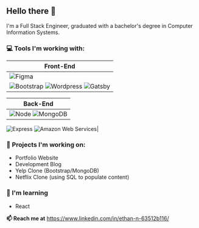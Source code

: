 ## Hello there 👋

I'm a Full Stack Engineer, graduated with a bachelor's degree in Computer Information Systems. 

### 💻 Tools I'm working with:
| **Front-End** |
| ----------- | 
| ![Figma](https://img.shields.io/badge/figma-%23F24E1E.svg?style=for-the-badge&logo=figma&logoColor=white)
![Bootstrap](https://img.shields.io/badge/bootstrap-%23563D7C.svg?style=for-the-badge&logo=bootstrap&logoColor=white) <img src="https://img.shields.io/badge/WordPress-%23117AC9.svg?style=for-the-badge&logo=WordPress&logoColor=white" alt="Wordpress"/> <img src="https://img.shields.io/badge/Gatsby-%23663399.svg?style=for-the-badge&logo=gatsby&logoColor=white" alt="Gatsby"/>|

| **Back-End** |
| ----------- |
| <img src="https://img.shields.io/badge/node-white?style=for-the-badge&logo=node.js&logoColor=%#339933" alt="Node"/> <img src="https://img.shields.io/badge/MongoDB-%234ea94b.svg?style=for-the-badge&logo=mongodb&logoColor=white" alt="MongoDB"/> 
<img src="https://img.shields.io/badge/-Express-white?style=for-the-badge" alt="Express"/> 
<img src="https://img.shields.io/badge/AWS-%23FF9900.svg?style=for-the-badge&logo=amazon-aws&logoColor=white" alt="Amazon Web Services"/>|


### 🔭 Projects I'm working on:
<ul>
    <li>Portfolio Website</li>
    <li>Development Blog</li>
    <li>Yelp Clone (Bootstrap/MongoDB)</li>
    <li>Netflix Clone (using SQL to populate content)</li>
</ul>

### 🌱 I'm learning
<ul>
    <li>React</li>
</ul>

**📫 Reach me at**
https://www.linkedin.com/in/ethan-n-63512b116/


<!--
**Ethansev/Ethansev** is a ✨ _special_ ✨ repository because its `README.md` (this file) appears on your GitHub profile.

Here are some ideas to get you started:
- 👯 I’m looking to collaborate on ...
- 🤔 I’m looking for help with ...
- 💬 Ask me about ...
- ⚡ Fun fact: ...

For a substantial list of markdown badges: 
https://github.com/Ileriayo/markdown-badges 
-->
